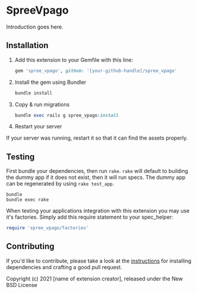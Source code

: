 # SpreeVpago

Introduction goes here.

## Installation

1. Add this extension to your Gemfile with this line:

    ```ruby
    gem 'spree_vpago', github: '[your-github-handle]/spree_vpago'
    ```

2. Install the gem using Bundler

    ```ruby
    bundle install
    ```

3. Copy & run migrations

    ```ruby
    bundle exec rails g spree_vpago:install
    ```

4. Restart your server

  If your server was running, restart it so that it can find the assets properly.

## Testing

First bundle your dependencies, then run `rake`. `rake` will default to building the dummy app if it does not exist, then it will run specs. The dummy app can be regenerated by using `rake test_app`.

```shell
bundle
bundle exec rake
```

When testing your applications integration with this extension you may use it's factories.
Simply add this require statement to your spec_helper:

```ruby
require 'spree_vpago/factories'
```

## Contributing

If you'd like to contribute, please take a look at the
[instructions](CONTRIBUTING.md) for installing dependencies and crafting a good
pull request.

Copyright (c) 2021 [name of extension creator], released under the New BSD License

